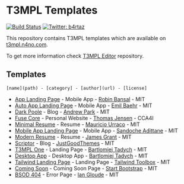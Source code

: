 # T3MPL Templates

[![Build Status](https://travis-ci.org/b4rtaz/t3mpl-templates.svg?branch=master)](https://travis-ci.org/b4rtaz/t3mpl-templates) [![Twitter: b4rtaz](https://img.shields.io/twitter/follow/b4rtaz.svg?style=social)](https://twitter.com/b4rtaz)

This repository contains T3MPL templates which are available on [t3mpl.n4no.com](https://t3mpl.n4no.com).

To get more information check [T3MPL Editor](https://github.com/b4rtaz/t3mpl-editor) repository.

## Templates

``[name](path) - [category] - [author](url) - [license]``

* [App Landing Page](/app-landing-page) - Mobile App - [Robin Bansal](https://github.com/robinbansal/App-Landing_Page) - MIT
* [Auto App Landing Page](/auto-app-landing-page) - Mobile App - [Emil Baehr](https://github.com/milbaehr/automatic-app-landing-page) - MIT
* [Dark Poole](/dark-poole) - Blog - [Andrew Park](https://github.com/andrewhwanpark/dark-poole) - MIT
* [Fuse Core](/fuse-core) - Personal Website - [Thomas Jensen](https://github.com/tsjensen/fuse-core) - CCA4I
* [Minimal Resume](/minimal-resume) - Resume - [Mauricio Urraco](https://github.com/murraco/jekyll-theme-minimal-resume) - MIT
* [Mobile App Landing Page](/mobile-app-landing-page) - Mobile App - [Sandoche Adittane](https://github.com/sandoche/Mobile-app-landingpage-template) - MIT
* [Modern Resume](/modern-resume) - Resume -  [James Grant](https://github.com/sproogen/modern-resume-theme) - MIT
* [Scriptor](/scriptor) - Blog - [JustGoodThemes](https://justgoodthemes.com/) - MIT
* [T3MPL One](/t3mpl-one) - Landing Page - [Bartlomiej Tadych](https://n4no.com/) - MIT
* [Desktop App](/desktop-app) - Desktop App - [Bartlomiej Tadych](https://n4no.com/) - MIT
* [Tailwind Landing Page](/tailwind-landing-page) - Landing Page - [Tailwind Toolbox](https://github.com/tailwindtoolbox/Landing-Page) - MIT
* [Coming Soon](/coming-soon) - Coming Soon Page - [Start Bootstrap](https://github.com/StartBootstrap/startbootstrap-coming-soon) - MIT
* [BSOD 404](/bsod-404) - Error Page - [Ian Gloude](https://codepen.io/igloude/pen/qNNWKr) - MIT
